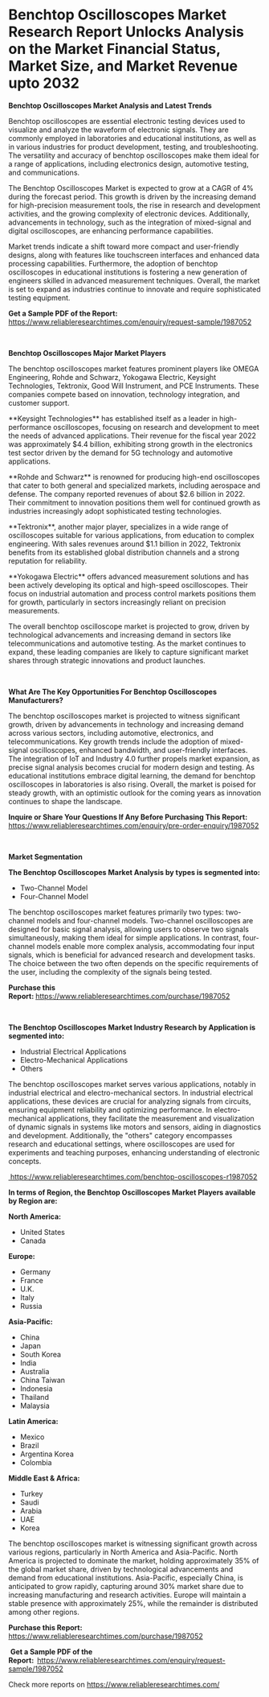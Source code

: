 <p><h1>Benchtop Oscilloscopes Market Research Report Unlocks Analysis on the Market Financial Status, Market Size, and Market Revenue upto 2032</h1></p><p><strong>Benchtop Oscilloscopes Market Analysis and Latest Trends</strong></p>
<p><p>Benchtop oscilloscopes are essential electronic testing devices used to visualize and analyze the waveform of electronic signals. They are commonly employed in laboratories and educational institutions, as well as in various industries for product development, testing, and troubleshooting. The versatility and accuracy of benchtop oscilloscopes make them ideal for a range of applications, including electronics design, automotive testing, and communications.</p><p>The Benchtop Oscilloscopes Market is expected to grow at a CAGR of 4% during the forecast period. This growth is driven by the increasing demand for high-precision measurement tools, the rise in research and development activities, and the growing complexity of electronic devices. Additionally, advancements in technology, such as the integration of mixed-signal and digital oscilloscopes, are enhancing performance capabilities. </p><p>Market trends indicate a shift toward more compact and user-friendly designs, along with features like touchscreen interfaces and enhanced data processing capabilities. Furthermore, the adoption of benchtop oscilloscopes in educational institutions is fostering a new generation of engineers skilled in advanced measurement techniques. Overall, the market is set to expand as industries continue to innovate and require sophisticated testing equipment.</p></p>
<p><strong>Get a Sample PDF of the Report:&nbsp;</strong> <a href="https://www.reliableresearchtimes.com/enquiry/request-sample/1987052?utm_campaign=2997&utm_medium=2&utm_source=Github&utm_content=ia&utm_term=10042025&utm_id=benchtop-oscilloscopes">https://www.reliableresearchtimes.com/enquiry/request-sample/1987052</a></p>
<p>&nbsp;</p>
<p><strong>Benchtop Oscilloscopes Major Market Players</strong></p>
<p><p>The benchtop oscilloscopes market features prominent players like OMEGA Engineering, Rohde and Schwarz, Yokogawa Electric, Keysight Technologies, Tektronix, Good Will Instrument, and PCE Instruments. These companies compete based on innovation, technology integration, and customer support.</p><p>**Keysight Technologies** has established itself as a leader in high-performance oscilloscopes, focusing on research and development to meet the needs of advanced applications. Their revenue for the fiscal year 2022 was approximately $4.4 billion, exhibiting strong growth in the electronics test sector driven by the demand for 5G technology and automotive applications.</p><p>**Rohde and Schwarz** is renowned for producing high-end oscilloscopes that cater to both general and specialized markets, including aerospace and defense. The company reported revenues of about $2.6 billion in 2022. Their commitment to innovation positions them well for continued growth as industries increasingly adopt sophisticated testing technologies.</p><p>**Tektronix**, another major player, specializes in a wide range of oscilloscopes suitable for various applications, from education to complex engineering. With sales revenues around $1.1 billion in 2022, Tektronix benefits from its established global distribution channels and a strong reputation for reliability.</p><p>**Yokogawa Electric** offers advanced measurement solutions and has been actively developing its optical and high-speed oscilloscopes. Their focus on industrial automation and process control markets positions them for growth, particularly in sectors increasingly reliant on precision measurements.</p><p>The overall benchtop oscilloscope market is projected to grow, driven by technological advancements and increasing demand in sectors like telecommunications and automotive testing. As the market continues to expand, these leading companies are likely to capture significant market shares through strategic innovations and product launches.</p></p>
<p>&nbsp;</p>
<p><strong>What Are The Key Opportunities For Benchtop Oscilloscopes Manufacturers?</strong></p>
<p><p>The benchtop oscilloscopes market is projected to witness significant growth, driven by advancements in technology and increasing demand across various sectors, including automotive, electronics, and telecommunications. Key growth trends include the adoption of mixed-signal oscilloscopes, enhanced bandwidth, and user-friendly interfaces. The integration of IoT and Industry 4.0 further propels market expansion, as precise signal analysis becomes crucial for modern design and testing. As educational institutions embrace digital learning, the demand for benchtop oscilloscopes in laboratories is also rising. Overall, the market is poised for steady growth, with an optimistic outlook for the coming years as innovation continues to shape the landscape.</p></p>
<p><strong>Inquire or Share Your Questions If Any Before Purchasing This Report:</strong> <a href="https://www.reliableresearchtimes.com/enquiry/pre-order-enquiry/1987052?utm_campaign=2997&utm_medium=2&utm_source=Github&utm_content=ia&utm_term=10042025&utm_id=benchtop-oscilloscopes">https://www.reliableresearchtimes.com/enquiry/pre-order-enquiry/1987052</a></p>
<p>&nbsp;</p>
<p><strong>Market Segmentation</strong></p>
<p><strong>The Benchtop Oscilloscopes Market Analysis by types is segmented into:</strong></p>
<p><ul><li>Two-Channel Model</li><li>Four-Channel Model</li></ul></p>
<p><p>The benchtop oscilloscopes market features primarily two types: two-channel models and four-channel models. Two-channel oscilloscopes are designed for basic signal analysis, allowing users to observe two signals simultaneously, making them ideal for simple applications. In contrast, four-channel models enable more complex analysis, accommodating four input signals, which is beneficial for advanced research and development tasks. The choice between the two often depends on the specific requirements of the user, including the complexity of the signals being tested.</p></p>
<p><strong>Purchase this Report:&nbsp;</strong><a href="https://www.reliableresearchtimes.com/purchase/1987052?utm_campaign=2997&utm_medium=2&utm_source=Github&utm_content=ia&utm_term=10042025&utm_id=benchtop-oscilloscopes">https://www.reliableresearchtimes.com/purchase/1987052</a></p>
<p>&nbsp;</p>
<p><strong>The Benchtop Oscilloscopes Market Industry Research by Application is segmented into:</strong></p>
<p><ul><li>Industrial Electrical Applications</li><li>Electro-Mechanical Applications</li><li>Others</li></ul></p>
<p><p>The benchtop oscilloscopes market serves various applications, notably in industrial electrical and electro-mechanical sectors. In industrial electrical applications, these devices are crucial for analyzing signals from circuits, ensuring equipment reliability and optimizing performance. In electro-mechanical applications, they facilitate the measurement and visualization of dynamic signals in systems like motors and sensors, aiding in diagnostics and development. Additionally, the "others" category encompasses research and educational settings, where oscilloscopes are used for experiments and teaching purposes, enhancing understanding of electronic concepts.</p></p>
<p><a href="https://www.reliableresearchtimes.com/benchtop-oscilloscopes-r1987052?utm_campaign=2997&utm_medium=2&utm_source=Github&utm_content=ia&utm_term=10042025&utm_id=benchtop-oscilloscopes">&nbsp;https://www.reliableresearchtimes.com/benchtop-oscilloscopes-r1987052</a></p>
<p><strong>In terms of Region, the Benchtop Oscilloscopes Market Players available by Region are:</strong></p>
<p>
    <p> <strong> North America: </strong>
        <ul>
            <li>United States</li>
            <li>Canada</li>
        </ul>
        </p> 
    <p> <strong> Europe: </strong>
        <ul>
            <li>Germany</li>
            <li>France</li>
            <li>U.K.</li>
            <li>Italy</li>
            <li>Russia</li>
        </ul>
        </p> 
    <p> <strong> Asia-Pacific: </strong>
        <ul>
            <li>China</li>
            <li>Japan</li>
            <li>South Korea</li>
            <li>India</li>
            <li>Australia</li>
            <li>China Taiwan</li>
            <li>Indonesia</li>
            <li>Thailand</li>
            <li>Malaysia</li>
        </ul>
        </p> 
    <p> <strong> Latin America: </strong>
        <ul>
            <li>Mexico</li>
            <li>Brazil</li>
            <li>Argentina Korea</li>
            <li>Colombia</li>
        </ul>
        </p> 
    <p> <strong> Middle East & Africa: </strong>
        <ul>
            <li>Turkey</li>
            <li>Saudi</li>
            <li>Arabia</li>
            <li>UAE</li>
            <li>Korea</li>
        </ul>
    </p>
    </p>
<p><p>The benchtop oscilloscopes market is witnessing significant growth across various regions, particularly in North America and Asia-Pacific. North America is projected to dominate the market, holding approximately 35% of the global market share, driven by technological advancements and demand from educational institutions. Asia-Pacific, especially China, is anticipated to grow rapidly, capturing around 30% market share due to increasing manufacturing and research activities. Europe will maintain a stable presence with approximately 25%, while the remainder is distributed among other regions.</p></p>
<p><strong>Purchase this Report: </strong><a href="https://www.reliableresearchtimes.com/purchase/1987052?utm_campaign=2997&utm_medium=2&utm_source=Github&utm_content=ia&utm_term=10042025&utm_id=benchtop-oscilloscopes">https://www.reliableresearchtimes.com/purchase/1987052</a></p>
<p>&nbsp;<strong>Get a Sample PDF of the Report:&nbsp;&nbsp;</strong><a href="https://www.reliableresearchtimes.com/enquiry/request-sample/1987052?utm_campaign=2997&utm_medium=2&utm_source=Github&utm_content=ia&utm_term=10042025&utm_id=benchtop-oscilloscopes">https://www.reliableresearchtimes.com/enquiry/request-sample/1987052</a></p>
<p><strong></strong></p>
<p>Check more reports on <a href="https://www.reliableresearchtimes.com/?utm_campaign=2997&utm_medium=2&utm_source=Github&utm_content=ia&utm_term=10042025&utm_id=benchtop-oscilloscopes">https://www.reliableresearchtimes.com/</a></p>